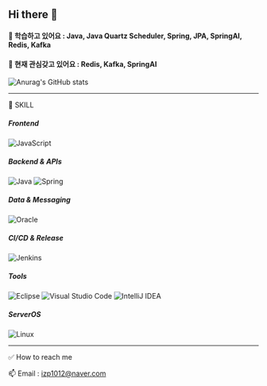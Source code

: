## Hi there 👋

<!--
**izp1012/izp1012** is a ✨ _special_ ✨ repository because its `README.md` (this file) appears on your GitHub profile.

Here are some ideas to get you started:

- 🔭 I’m currently working on ...
- 
- 👯 I’m looking to collaborate on ...
- 🤔 I’m looking for help with ...
- 💬 Ask me about ...

- 😄 Pronouns: ...
- ⚡ Fun fact: ...
-->

#### 🌱 학습하고 있어요 : Java, Java Quartz Scheduler, Spring, JPA, SpringAI, Redis, Kafka
#### 🤔 현재 관심갖고 있어요 : Redis, Kafka, SpringAI



<!-- <img width="57" height="20" alt="image" src="https://github.com/user-attachments/assets/f2c66d74-2b2a-4b37-9fe3-fd0c3e340e4c" />
<img width="59" height="20" alt="image" src="https://github.com/user-attachments/assets/c4854e5d-9ee8-41df-ae70-3306744c4f08" /> -->



![Anurag's GitHub stats](https://github-readme-stats.vercel.app/api?username=izp1012&theme=dark&show_icons=true)
<!-- ![Top Langs](https://github-readme-stats.vercel.app/api/top-langs/?username=izp1012&layout=compact&theme=gruvbox)-->
<!-- ![Medium Blog](https://github-readme-cards.vercel.app/medium/user/lav.nya.verma?count=5&theme=onedark) 
<img width="400" height="120" alt="image" src="https://github-readme-cards.vercel.app/medium/user/izp1012?count=5&theme=tokyonight" /> -->


---
👾 SKILL

##### Frontend

![JavaScript](https://img.shields.io/badge/javascript-%23323330.svg?style=for-the-badge&logo=javascript&logoColor=%23F7DF1E)


##### Backend & APIs

![Java](https://img.shields.io/badge/java-%23ED8B00.svg?style=for-the-badge&logo=java&logoColor=white)
![Spring](https://img.shields.io/badge/spring-%236DB33F.svg?style=for-the-badge&logo=spring&logoColor=white)

##### Data & Messaging

![Oracle](https://img.shields.io/badge/Oracle-F80000?style=for-the-badge&logo=oracle&logoColor=white)

##### CI/CD & Release

![Jenkins](https://img.shields.io/badge/jenkins-%232C5263.svg?style=for-the-badge&logo=jenkins&logoColor=white)

<!-- Cloud & Platform-->

<!-- <img width="35" height="20" alt="image" src="https://github.com/user-attachments/assets/7e1eea59-6b36-427f-be19-d1084ac596d5" />  -->
##### Tools

![Eclipse](https://img.shields.io/badge/Eclipse-FE7A16.svg?style=for-the-badge&logo=Eclipse&logoColor=white)
![Visual Studio Code](https://img.shields.io/badge/Visual%20Studio%20Code-0078d7.svg?style=for-the-badge&logo=visual-studio-code&logoColor=white)
![IntelliJ IDEA](https://img.shields.io/badge/IntelliJIDEA-000000.svg?style=for-the-badge&logo=intellij-idea&logoColor=white)


##### ServerOS

![Linux](https://img.shields.io/badge/Linux-FCC624?style=for-the-badge&logo=linux&logoColor=black)

---
✅ How to reach me

📫 Email : izp1012@naver.com

